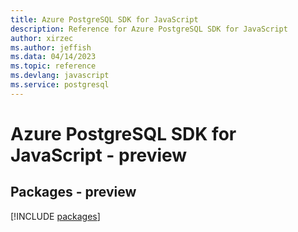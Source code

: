```yaml
---
title: Azure PostgreSQL SDK for JavaScript
description: Reference for Azure PostgreSQL SDK for JavaScript
author: xirzec
ms.author: jeffish
ms.data: 04/14/2023
ms.topic: reference
ms.devlang: javascript
ms.service: postgresql
---
```

# Azure PostgreSQL SDK for JavaScript - preview
## Packages - preview
[!INCLUDE [packages](postgresql-index.md)]